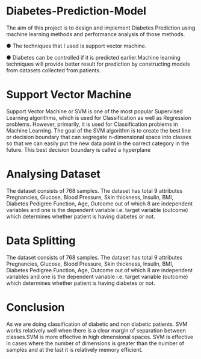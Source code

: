 # Diabetes-Prediction-Model
The aim of this project is to design and implement
Diabetes Prediction using machine learning methods and
performance analysis of those methods.

● The techniques that I used is support vector machine.

● Diabetes can be controlled if it is predicted
earlier.Machine learning techniques will provide better
result for prediction by constructing models from datasets
collected from patients.

# Support Vector Machine
Support Vector Machine or SVM is one of the most popular Supervised Learning
algorithms, which is used for Classification as well as Regression problems. However,
primarily, it is used for Classification problems in Machine Learning.
The goal of the SVM algorithm is to create the best line or decision boundary that
can segregate n-dimensional space into classes so that we can easily put the new
data point in the correct category in the future. This best decision boundary is called
a hyperplane

# Analysing Dataset
The dataset consists of 768 samples. The dataset has total 9 attributes
Pregnancies, Glucose, Blood Pressure, Skin thickness, Insulin, BMI,
Diabetes Pedigree Function, Age, Outcome out of which 8 are
independent variables and one is the dependent variable i.e. target
variable (outcome) which determines whether patient is having diabetes
or not.

# Data Splitting
The dataset consists of 768 samples. The dataset has total 9 attributes
Pregnancies, Glucose, Blood Pressure, Skin thickness, Insulin, BMI,
Diabetes Pedigree Function, Age, Outcome out of which 8 are
independent variables and one is the dependent variable i.e. target
variable (outcome) which determines whether patient is having diabetes
or not.

# Conclusion
As we are doing classification of diabetic and non
diabetic patients. SVM works relatively well when
there is a clear margin of separation between
classes.SVM is more effective in high dimensional
spaces. SVM is effective in cases where the
number of dimensions is greater than the number
of samples and at the last it is relatively memory
efficient.
